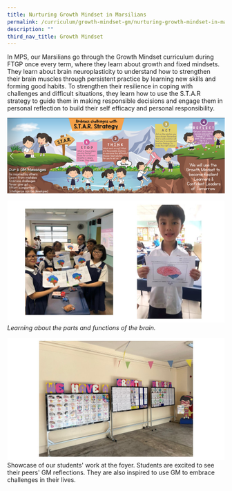 ```yaml
---
title: Nurturing Growth Mindset in Marsilians
permalink: /curriculum/growth-mindset-gm/nurturing-growth-mindset-in-marsilians/
description: ""
third_nav_title: Growth Mindset
---
```

In MPS, our Marsilians go through the Growth Mindset curriculum during FTGP once every term, where they learn about growth and fixed mindsets. They learn about brain neuroplasticity to understand how to strengthen their brain muscles through persistent practice by learning new skills and forming good habits. To strengthen their resilience in coping with challenges and difficult situations, they learn how to use the S.T.A.R strategy to guide them in making responsible decisions and engage them in personal reflection to build their self efficacy and personal responsibility.

![](/images/CCE/cce%20gm%203.png)

![](/images/CCE/student%20photo%201.jpg)
*Learning about the parts and functions of the brain.*

![](/images/CCE/students%20showcase.jpg)
Showcase of our students' work at the foyer. Students are excited to see their peers' GM reflections. They are also inspired to use GM to embrace challenges in their lives.